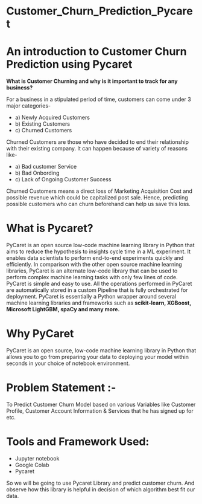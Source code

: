 # Customer_Churn_Prediction_Pycaret

# An introduction to Customer Churn Prediction using Pycaret

**What is Customer Churning and why is it important to track for any business?**

For a business in a stipulated period of time, customers can come under 3 major categories-

- a) Newly Acquired Customers
- b) Existing Customers
- c) Churned Customers

Churned Customers are those who have decided to end their relationship with their existing company. It can happen because of variety of reasons like-

- a) Bad customer Service
- b) Bad Onbording
- c) Lack of Ongoing Customer Success


Churned Customers means a direct loss of Marketing Acquisition Cost and possible revenue which could be capitalized post sale. Hence, predicting possible customers who can churn beforehand can help us save this loss.


# What is Pycaret?

PyCaret is an open source low-code machine learning library in Python that aims to reduce the hypothesis to insights cycle time in a ML experiment. It enables data scientists to perform end-to-end experiments quickly and efficiently. In comparison with the other open source machine learning libraries, PyCaret is an alternate low-code library that can be used to perform complex machine learning tasks with only few lines of code. PyCaret is simple and easy to use. All the operations performed in PyCaret are automatically stored in a custom Pipeline that is fully orchestrated for deployment. PyCaret is essentially a Python wrapper around several machine learning libraries and frameworks such as **scikit-learn, XGBoost, Microsoft LightGBM, spaCy and many more.** 

# Why PyCaret

PyCaret is an open source, low-code machine learning library in Python that allows you to go from preparing your data to deploying your model within seconds in your choice of notebook environment.

# Problem Statement :-

To Predict Customer Churn Model based on various Variables like Customer Profile, Customer Account Information & Services that he has signed up for etc.


# Tools and Framework Used:

- Jupyter notebook
- Google Colab
- Pycaret

So we will be going to use Pycaret Library and predict customer churn. And observe how this library is helpful in decision of which algorithm best fit our data.
